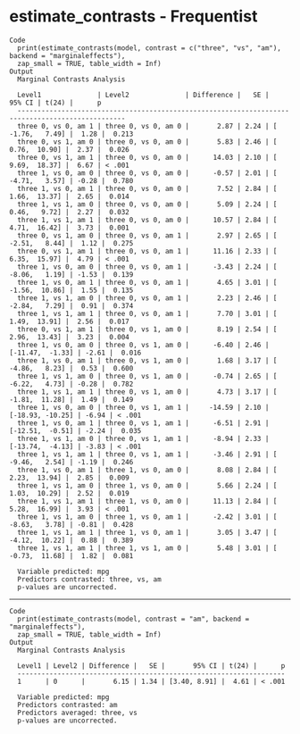 # estimate_contrasts - Frequentist

    Code
      print(estimate_contrasts(model, contrast = c("three", "vs", "am"), backend = "marginaleffects"),
      zap_small = TRUE, table_width = Inf)
    Output
      Marginal Contrasts Analysis
      
      Level1              | Level2              | Difference |   SE |           95% CI | t(24) |      p
      -------------------------------------------------------------------------------------------------
      three 0, vs 0, am 1 | three 0, vs 0, am 0 |       2.87 | 2.24 | [ -1.76,   7.49] |  1.28 |  0.213
      three 0, vs 1, am 0 | three 0, vs 0, am 0 |       5.83 | 2.46 | [  0.76,  10.90] |  2.37 |  0.026
      three 0, vs 1, am 1 | three 0, vs 0, am 0 |      14.03 | 2.10 | [  9.69,  18.37] |  6.67 | < .001
      three 1, vs 0, am 0 | three 0, vs 0, am 0 |      -0.57 | 2.01 | [ -4.71,   3.57] | -0.28 |  0.780
      three 1, vs 0, am 1 | three 0, vs 0, am 0 |       7.52 | 2.84 | [  1.66,  13.37] |  2.65 |  0.014
      three 1, vs 1, am 0 | three 0, vs 0, am 0 |       5.09 | 2.24 | [  0.46,   9.72] |  2.27 |  0.032
      three 1, vs 1, am 1 | three 0, vs 0, am 0 |      10.57 | 2.84 | [  4.71,  16.42] |  3.73 |  0.001
      three 0, vs 1, am 0 | three 0, vs 0, am 1 |       2.97 | 2.65 | [ -2.51,   8.44] |  1.12 |  0.275
      three 0, vs 1, am 1 | three 0, vs 0, am 1 |      11.16 | 2.33 | [  6.35,  15.97] |  4.79 | < .001
      three 1, vs 0, am 0 | three 0, vs 0, am 1 |      -3.43 | 2.24 | [ -8.06,   1.19] | -1.53 |  0.139
      three 1, vs 0, am 1 | three 0, vs 0, am 1 |       4.65 | 3.01 | [ -1.56,  10.86] |  1.55 |  0.135
      three 1, vs 1, am 0 | three 0, vs 0, am 1 |       2.23 | 2.46 | [ -2.84,   7.29] |  0.91 |  0.374
      three 1, vs 1, am 1 | three 0, vs 0, am 1 |       7.70 | 3.01 | [  1.49,  13.91] |  2.56 |  0.017
      three 0, vs 1, am 1 | three 0, vs 1, am 0 |       8.19 | 2.54 | [  2.96,  13.43] |  3.23 |  0.004
      three 1, vs 0, am 0 | three 0, vs 1, am 0 |      -6.40 | 2.46 | [-11.47,  -1.33] | -2.61 |  0.016
      three 1, vs 0, am 1 | three 0, vs 1, am 0 |       1.68 | 3.17 | [ -4.86,   8.23] |  0.53 |  0.600
      three 1, vs 1, am 0 | three 0, vs 1, am 0 |      -0.74 | 2.65 | [ -6.22,   4.73] | -0.28 |  0.782
      three 1, vs 1, am 1 | three 0, vs 1, am 0 |       4.73 | 3.17 | [ -1.81,  11.28] |  1.49 |  0.149
      three 1, vs 0, am 0 | three 0, vs 1, am 1 |     -14.59 | 2.10 | [-18.93, -10.25] | -6.94 | < .001
      three 1, vs 0, am 1 | three 0, vs 1, am 1 |      -6.51 | 2.91 | [-12.51,  -0.51] | -2.24 |  0.035
      three 1, vs 1, am 0 | three 0, vs 1, am 1 |      -8.94 | 2.33 | [-13.74,  -4.13] | -3.83 | < .001
      three 1, vs 1, am 1 | three 0, vs 1, am 1 |      -3.46 | 2.91 | [ -9.46,   2.54] | -1.19 |  0.246
      three 1, vs 0, am 1 | three 1, vs 0, am 0 |       8.08 | 2.84 | [  2.23,  13.94] |  2.85 |  0.009
      three 1, vs 1, am 0 | three 1, vs 0, am 0 |       5.66 | 2.24 | [  1.03,  10.29] |  2.52 |  0.019
      three 1, vs 1, am 1 | three 1, vs 0, am 0 |      11.13 | 2.84 | [  5.28,  16.99] |  3.93 | < .001
      three 1, vs 1, am 0 | three 1, vs 0, am 1 |      -2.42 | 3.01 | [ -8.63,   3.78] | -0.81 |  0.428
      three 1, vs 1, am 1 | three 1, vs 0, am 1 |       3.05 | 3.47 | [ -4.12,  10.22] |  0.88 |  0.389
      three 1, vs 1, am 1 | three 1, vs 1, am 0 |       5.48 | 3.01 | [ -0.73,  11.68] |  1.82 |  0.081
      
      Variable predicted: mpg
      Predictors contrasted: three, vs, am
      p-values are uncorrected.

---

    Code
      print(estimate_contrasts(model, contrast = "am", backend = "marginaleffects"),
      zap_small = TRUE, table_width = Inf)
    Output
      Marginal Contrasts Analysis
      
      Level1 | Level2 | Difference |   SE |       95% CI | t(24) |      p
      -------------------------------------------------------------------
      1      | 0      |       6.15 | 1.34 | [3.40, 8.91] |  4.61 | < .001
      
      Variable predicted: mpg
      Predictors contrasted: am
      Predictors averaged: three, vs
      p-values are uncorrected.


